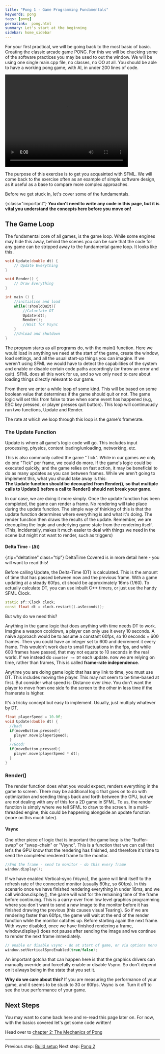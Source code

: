 ```yaml
---
title: "Pong 1 - Game Programming Fundamentals"
keywords: pong
tags: [pong]
permalink:  pong.html
summary: Let's start at the beginning
sidebar: home_sidebar
---
```


For your first practical, we will be going back to the most basic of basic. Creating the classic arcade game PONG. For this we will be chucking some of the software practices you may be used to out the window. We will be using one single main.cpp file, no classes, no OO at all. You should be able to have a working pong game, with AI, in under 200 lines of code. 

<video class="middle" width="400" height="300" loop autoplay>
  <source src="assets/videos/pong.mp4" type="video/mp4">
</video>


The purpose of this exercise is to get you acquainted with SFML. We will come back to the exercise often as an example of simple software design, as it useful as a base to compare more complex approaches.

Before we get stuck in, let's cover some of the fundamentals.

{:class="important"}
**You don't need to write any code in this page, but it is vital you understand the concepts here before you move on!**

## The Game Loop

The fundamental core of all games, is the game loop. While some engines may hide this away, behind the scenes you can be sure that the code for any game can be stripped away to the fundamental game loop. It looks like this.
```Cpp
void Update(double dt) {
	// Update Everything
}

void Render() {
	// Draw Everything
}

int main () {
	//initialise and load
	while(!shouldQuit){
		//Caluclate DT
		Update(dt);
		Render();
		//Wait for Vsync
	}
	//Unload and shutdown
}
```

The program starts as all programs do, with the main() function. 
Here we would load in anything we need at the start of the game, create the window, load settings, and all the usual start-up things you can imagine. If we weren't using SFML we would have to detect the capabilities of the system and enable or disable certain code paths accordingly (or throw an error and quit). SFML does all this work for us, and so we only need to care about loading things directly relevant to our game.

From there we enter a while loop of some kind. This will be based on some boolean value that determines if the game should quit or not. The game logic will set this from false to true when some event has happened (e.g, ESC key pressed, or player presses quit button).  This loop will continuously run two functions, Update and Render.
 
The rate at which we loop through this loop is the game's framerate.

### The Update Function
Update is where all game's logic code will go. This includes input processing, physics, content loading/unloading, networking, etc.

This is also commonly called the game "Tick". While in our games we only do one "Tick" per frame, we could do more. If the game's logic could be executed quickly, and the game relies on fast action, it may be beneficial to do as many updates as you can between frames. While we aren't going to implement this, what you should take away is this: <br />
**The Update function should be decoupled from Render(), so that multiple calls to Update() before a call to  Render() should not break your game.**

In our case, we are doing it more simply. Once the update function has been completed, the game can render a frame.  No rendering will take place during the update function. The simple way of thinking of this is that the update function determines where everything is and what it's doing. The render function then draws the results of the update. Remember, we are decoupling the logic and underlying game state from the rendering itself. (This, incidentally, makes it much easier to deal with things we need in the scene but might not want to render, such as triggers)

#### Delta Time  - (Δt)

{:tip="deltatime" class="tip"}
DeltaTime Covered is in more detail here - you will want to read this!

Before calling Update, the Delta-Time (DT) is calculated. This is the amount of time that has passed between now and the previous frame. With a game updating at a steady 60fps, dt should be approximately 16ms (1/60).
To actually calculate DT, you can use inbuilt C++ timers, or just use the handy SFML Clock.
```cpp
static sf::Clock clock;
const float dt = clock.restart().asSeconds();
```
But why do we need this?

Anything in the game logic that does anything with time needs DT to work. Imagine a weapon cooldown, a player can only use it every 10 seconds. A naive approach would be to assume a constant 60fps, so 10 seconds = 600 frames. Then you could have an integer set to 600 and decrement it every frame. This wouldn't work due to small fluctuations in the fps, and while 600 frames have passed, that may not equate to 10 seconds in the real world. If we instead do ```counter -= DT``` each update. now we are relying on time, rather than frames, This is called **frame-rate independence**.

Anytime you are doing game logic that has any link to time, you must use DT. This includes moving the player. This may not seem to be time-based at first. But consider what speed is: Distance over *time*. You don't want the player to move from one side fo the screen to the other in less time if the framerate is higher.

It's a tricky concept but easy to implement. Usually, just multiply whatever by DT.
```Cpp
float playerSpeed = 10.0f;
void Update(double dt) {
  //bad!
  if(moveButton.pressed){
    player.move(playerSpeed);
  }
  //Good!
  if(moveButton.pressed){
    player.move(playerSpeed * dt);
  }
}
```

### Render()

The render function does what you would expect, renders everything in the game to screen. There may be additional logic that goes on to do with optimization and sending things back and forth between the GPU, but we are not dealing with any of this for a 2D game in SFML. To us, the render function is simply where we tell SFML to draw to the screen. In a multi-threaded engine, this could be happening alongside an update function (more on this much later). 

#### Vsync
One other piece of logic that is important the game loop is the "buffer-swap" or "swap-chain" or "Vsync". This is a function that we can call that let's the GPU know that the rendering has finished, and therefore  it's time to send the completed rendered frame to the monitor.

```Cpp
//End the frame - send to monitor - do this every frame
window.display();
```

If we have enabled Vertical-sync (Vsync), the game will limit itself to the refresh rate of the connected monitor (usually 60hz, so 60fps). In this scenario once we have finished rendering everything in under 16ms, and we call window.display(), the game will wait for the remaining time of the frame before continuing. This is a carry-over from low level graphics programming where you don't want to send a new image to the monitor before it has finished drawing the previous (this causes visual Tearing). So if we are rendering faster than 60fps, the game will wait at the end of the render function while the monitor catches up. Before starting again the next frame.
With vsync disabled, once we have finished rendering a frame, window.display() does not pause after sending the image and we continue to render the next frame immediately.

```Cpp
// enable or disable vsync - do at start of game, or via options menu
window.setVerticalSyncEnabled(true/false);	
```

An important gotcha that can happen here  is that the graphics drivers can manually override and forcefully enable or disable Vsync. So don't depend on it always being in the state that you set it.

**Why do we care about this?**
If you are measuring the performance of your game, and it seems to be stuck to 30 or 60fps. Vsync is on. Turn it off to see the true performance of your game.


## Next Steps
You may want to come back here and re-read this page later on. For now, with the basics covered let's get some code written!

Head over to [chapter 2: The Mechanics of Pong](pong2)




---
Previous step: [Build setup](build_setup)
Next step: [Pong 2](pong2)
